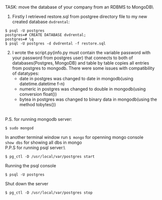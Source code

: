 TASK: move the database of your company from an RDBMS to MongoDB\

1. Firstly I retrieved restore.sql from postgree directory file to my new created database `dvdrental`:
```console
$ psql -U postgres
postgres=# CREATE DATABASE dvdrental;
postgres=# \q
$ psql -U postgres -d dvdrental -f restore.sql
```
2. I wrote the script.py(info.py must contain the variable password with your password from postgres user) that connects to both of databases(Postgres, MongoDB) and table by table copies all entries from postgres to mongodb. There were some issues with compatibility of datatypes:
    * date in postgres was changed to date in mongodb(using datetime.datetime f-n)
    * numeric in postgres was changed to double in mongodb(using conversion float())
    * bytea in postgres was changed to binary data in mongodb(using the method tobytes())
  
\
P.S. for running mongodb server:
```console
$ sudo mongod
```
In another terminal window run ```$ mongo``` for openning mongo console\
```show dbs``` for showing all dbs in mongo\
P.P.S for running psql server:\
```console
$ pg_ctl -D /usr/local/var/postgres start
```
Running the psql console
```console
$ psql -U postgres
```
Shut down the server
```console
$ pg_ctl -D /usr/local/var/postgres stop
```
